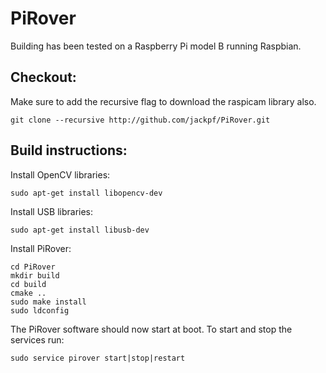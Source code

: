 PiRover
=======

Building has been tested on a Raspberry Pi model B running Raspbian.

## Checkout:

Make sure to add the recursive flag to download the raspicam library also.

```
git clone --recursive http://github.com/jackpf/PiRover.git
```

## Build instructions:

Install OpenCV libraries:

```
sudo apt-get install libopencv-dev
```

Install USB libraries:

```
sudo apt-get install libusb-dev
```

Install PiRover:

```
cd PiRover
mkdir build
cd build
cmake ..
sudo make install
sudo ldconfig
```

The PiRover software should now start at boot. To start and stop the services run:

```
sudo service pirover start|stop|restart
```